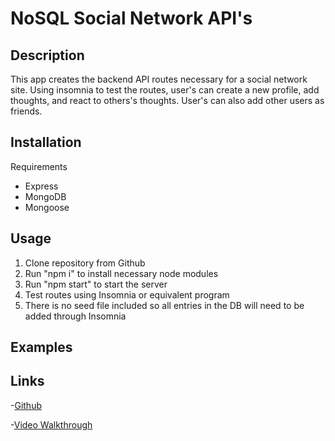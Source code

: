 # NoSQL Social Network API's

## Description
This app creates the backend API routes necessary for a social network site. Using insomnia to test the routes, user's can create a new profile, add thoughts, and react to others's thoughts. User's can also add other users as friends.

## Installation
Requirements
- Express
- MongoDB
- Mongoose

## Usage
1. Clone repository from Github
2. Run "npm i" to install necessary node modules
3. Run "npm start" to start the server
4. Test routes using Insomnia or equivalent program
5. There is no seed file included so all entries in the DB will need to be added through Insomnia

## Examples



## Links
-[Github](https://github.com/heintze11/social-network-api)

-[Video Walkthrough](https://watch.screencastify.com/v/SA1dIjed34htziujPhVq)
